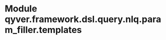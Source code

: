Module qyver.framework.dsl.query.nlq.param_filler.templates
=================================================================
